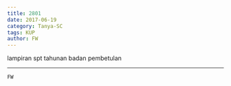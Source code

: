 ```yaml
---
title: 2801
date: 2017-06-19
category: Tanya-SC
tags: KUP
author: FW
---
```


lampiran spt tahunan badan pembetulan

---



`FW`
